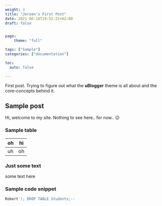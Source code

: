 ```yaml
---
weight: 3
title: "Jeroen's First Post"
date: 2021-06-18T19:52:21+02:00
draft: false


page:
    theme: "full"

tags: ["Sample"]
categories: ["documentation"]

toc:
  auto: false

---
```


First post. Trying to figure out what the **uBlogger** theme is all about and the core-concepts behind it.

<!--more-->


## Sample post

Hi, welcome to my site. Nothing to see here.. for now.. 😉

### Sample table

| oh | hi |
|----|----|
| uh | oh |

### Just some text

some text here

### Sample code snippet

```sql
Robert'); DROP TABLE Students;--
```

